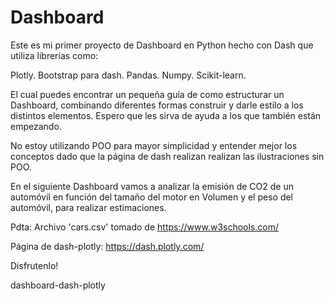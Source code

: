 # Dashboard

Este es mi primer proyecto de Dashboard en Python hecho con Dash que utiliza librerías como:

Plotly.
Bootstrap para dash.
Pandas.
Numpy.
Scikit-learn.

El cual puedes encontrar un pequeña guía de como estructurar un Dashboard, combinando diferentes formas construir y darle estilo a los distintos elementos. Espero que les sirva de ayuda a los que también están empezando.

No estoy utilizando POO para mayor simplicidad y entender mejor los conceptos dado que la página de dash realizan realizan las ilustraciones sin POO.

En el siguiente Dashboard vamos a analizar la emisión de CO2 de un automóvil en función del tamaño del motor en Volumen y el peso del automóvil, para realizar estimaciones.

Pdta: Archivo 'cars.csv' tomado de https://www.w3schools.com/

Página de dash-plotly: https://dash.plotly.com/

Disfrutenlo!


dashboard-dash-plotly

